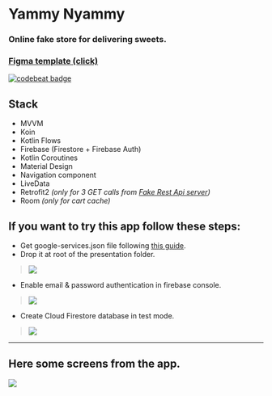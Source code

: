 # Yammy Nyammy
### Online fake store for delivering sweets.
### **[Figma template (click)](https://www.figma.com/file/zYyr1oB31QX1yDd2RIYqJV/YammyNyammy?node-id=0%3A1)**  
[![codebeat badge](https://codebeat.co/badges/1c14a73f-7be7-471e-9c1d-9ba5b24d18cc)](https://codebeat.co/projects/github-com-ph00per-yammy-nyammy-master)
## **Stack**
- MVVM
- Koin
- Kotlin Flows
- Firebase (Firestore + Firebase Auth)
- Kotlin Coroutines
- Material Design
- Navigation component
- LiveData
- Retrofit2 *(only for 3 GET calls from [Fake Rest Api server](https://github.com/ph00per/Fake-json-server-for-Yammy-Nyammy))*
- Room *(only for cart cache)*
    
## **If you want to try this app follow these steps:**  
- Get google-services.json file following [this guide](https://firebase.google.com/docs/android/setup?hl=ru#console).  
- Drop it at root of the presentation folder.  
> ![](https://sun1-30.userapi.com/dKGoqY54DTzOFhWjXBZ53DiVMK0meVXmyR9p_A/uAQsHZ_1ZjQ.jpg)  
- Enable email & password authentication in firebase console.  
> ![](https://sun9-72.userapi.com/XpRJm5kJ3fkxoCssGEcQqWKjy191dAREkCGM7w/WOB29t6cVvM.jpg)  
- Create Cloud Firestore database in test mode.
> ![](https://sun1-98.userapi.com/DISNMaTtvVJvqW69oJzuQ1ZKUtgnvCrz0zVgPw/vS9ygGkCMrs.jpg)  
  
 ---
## Here some screens from the app.  
![](https://psv4.userapi.com/c856528/u63877244/docs/d9/7c358d83fa3f/tbbeb-n0df9.jpg?extra=1mRDbDycTW_ubKblA5VtKm5UYAtuWsusU61QLzrxU2BgSFoHtniCHEXXYylqM3VlWXGrD9YG_QTdzHgGWvExe5tYVWc-vLQ53YkMdsAQPnDZvpKNUiYJKcJ_xY7DxDRP0zw9a8e6YR0W24q9IszNJKw)